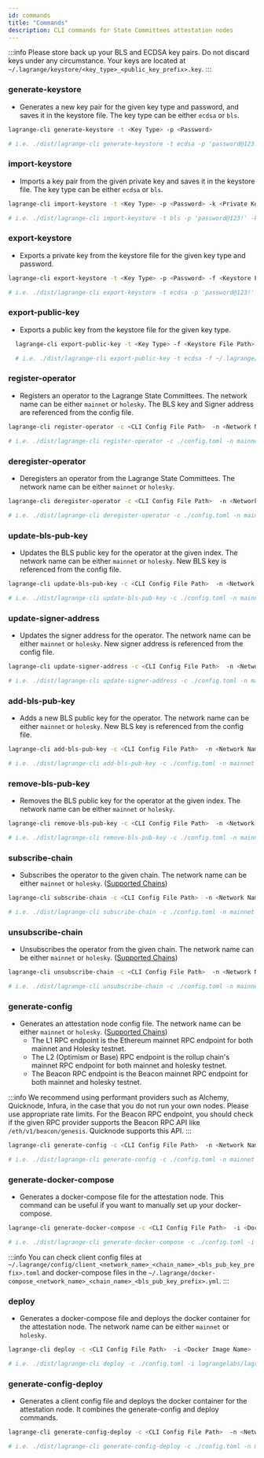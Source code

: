 ```yaml
---
id: commands
title: "Commands"
description: CLI commands for State Committees attestation nodes
---
```


:::info
Please store back up your BLS and ECDSA key pairs. Do not discard keys under any circumstance. Your keys are located at `~/.lagrange/keystore/<key_type>_<public_key_prefix>.key`.
:::

### generate-keystore

- Generates a new key pair for the given key type and password, and saves it in the keystore file. The key type can be either `ecdsa` or `bls`.

```bash
lagrange-cli generate-keystore -t <Key Type> -p <Password>

# i.e. ./dist/lagrange-cli generate-keystore -t ecdsa -p 'password@123!'
```

### import-keystore

- Imports a key pair from the given private key and saves it in the keystore file. The key type can be either `ecdsa` or `bls`.

```bash
lagrange-cli import-keystore -t <Key Type> -p <Password> -k <Private Key>

# i.e. ./dist/lagrange-cli import-keystore -t bls -p 'password@123!' -k 0x1234567890abcdef...
```

### export-keystore

- Exports a private key from the keystore file for the given key type and password.

```bash
lagrange-cli export-keystore -t <Key Type> -p <Password> -f <Keystore File Path>

# i.e. ./dist/lagrange-cli export-keystore -t ecdsa -p 'password@123!' -f ~/.lagrange/keystore/bls_.key
```

### export-public-key

- Exports a public key from the keystore file for the given key type.

```bash
  lagrange-cli export-public-key -t <Key Type> -f <Keystore File Path>

  # i.e. ./dist/lagrange-cli export-public-key -t ecdsa -f ~/.lagrange/keystore/ecdsa_.key
```

### register-operator

- Registers an operator to the Lagrange State Committees. The network name can be either `mainnet` or `holesky`. The BLS key and Signer address are referenced from the config file.

```bash
lagrange-cli register-operator -c <CLI Config File Path>  -n <Network Name>

# i.e. ./dist/lagrange-cli register-operator -c ./config.toml -n mainnet
```

### deregister-operator

- Deregisters an operator from the Lagrange State Committees. The network name can be either `mainnet` or `holesky`.

```bash
lagrange-cli deregister-operator -c <CLI Config File Path>  -n <Network Name>

# i.e. ./dist/lagrange-cli deregister-operator -c ./config.toml -n mainnet
```

### update-bls-pub-key

- Updates the BLS public key for the operator at the given index. The network name can be either `mainnet` or `holesky`. New BLS key is referenced from the config file.

```bash
lagrange-cli update-bls-pub-key -c <CLI Config File Path>  -n <Network Name> -i <Key Index>

# i.e. ./dist/lagrange-cli update-bls-pub-key -c ./config.toml -n mainnet -i 0
```

### update-signer-address

- Updates the signer address for the operator. The network name can be either `mainnet` or `holesky`. New signer address is referenced from the config file.

```bash
lagrange-cli update-signer-address -c <CLI Config File Path>  -n <Network Name>

# i.e. ./dist/lagrange-cli update-signer-address -c ./config.toml -n mainnet
```

### add-bls-pub-key

- Adds a new BLS public key for the operator. The network name can be either `mainnet` or `holesky`. New BLS key is referenced from the config file.

```bash
lagrange-cli add-bls-pub-key -c <CLI Config File Path>  -n <Network Name>

# i.e. ./dist/lagrange-cli add-bls-pub-key -c ./config.toml -n mainnet
```

### remove-bls-pub-key

- Removes the BLS public key for the operator at the given index. The network name can be either `mainnet` or `holesky`.

```bash
lagrange-cli remove-bls-pub-key -c <CLI Config File Path>  -n <Network Name> -i <Key Index>

# i.e. ./dist/lagrange-cli remove-bls-pub-key -c ./config.toml -n mainnet -i 0
```

### subscribe-chain

- Subscribes the operator to the given chain. The network name can be either `mainnet` or `holesky`. ([Supported Chains](/state-committees/operator-guide/supported-chains))

```bash
lagrange-cli subscribe-chain -c <CLI Config File Path>  -n <Network Name> -r <Chain Name>

# i.e. ./dist/lagrange-cli subscribe-chain -c ./config.toml -n mainnet -r optimism
```

### unsubscribe-chain

- Unsubscribes the operator from the given chain. The network name can be either `mainnet` or `holesky`. ([Supported Chains](/state-committees/operator-guide/supported-chains))

```bash
lagrange-cli unsubscribe-chain -c <CLI Config File Path>  -n <Network Name> -r <Chain Name>

# i.e. ./dist/lagrange-cli unsubscribe-chain -c ./config.toml -n mainnet -r optimism
```

### generate-config

- Generates an attestation node config file. The network name can be either `mainnet` or `holesky`. ([Supported Chains](/state-committees/operator-guide/supported-chains))
  - The L1 RPC endpoint is the Ethereum mainnet RPC endpoint for both mainnet and Holesky testnet.
  - The L2 (Optimism or Base) RPC endpoint is the rollup chain's mainnet RPC endpoint for both mainnet and holesky testnet.
  - The Beacon RPC endpoint is the Beacon mainnet RPC endpoint for both mainnet and holesky testnet.

:::info
We recommend using performant providers such as Alchemy, Quicknode, Infura, in the case that you do not run your own nodes. Please use appropriate rate limits. For the Beacon RPC endpoint, you should check if the given RPC provider supports the Beacon RPC API like `/eth/v1/beacon/genesis`. Quicknode supports this API.
:::

```bash
lagrange-cli generate-config -c <CLI Config File Path>  -n <Network Name> -r <Chain Name>

# i.e. ./dist/lagrange-cli generate-config -c ./config.toml -n mainnet -r optimism
```

### generate-docker-compose

- Generates a docker-compose file for the attestation node. This command can be useful if you want to manually set up your docker-compose.

```bash
lagrange-cli generate-docker-compose -c <CLI Config File Path>  -i <Docker Image Name> -n <Node Config File Path>

# i.e. ./dist/lagrange-cli generate-docker-compose -c ./config.toml -i lagrangelabs/lagrange-node:v1.0.0 -n ~/.lagrange/config/client_mainnet_optimism_.toml
```

:::info
You can check client config files at` ~/.lagrange/config/client_<network_name>_<chain_name>_<bls_pub_key_prefix>.toml` and docker-compose files in the `~/.lagrange/docker-compose_<network_name>_<chain_name>_<bls_pub_key_prefix>.yml`.
:::

### deploy

- Generates a docker-compose file and deploys the docker container for the attestation node. The network name can be either `mainnet` or `holesky`.

```bash
lagrange-cli deploy -c <CLI Config File Path>  -i <Docker Image Name> -n <Node Config File Path>

# i.e. ./dist/lagrange-cli deploy -c ./config.toml -i lagrangelabs/lagrange-node:v1.0.0 -n ~/.lagrange/config/client_mainnet_optimism_.toml
```

### generate-config-deploy

- Generates a client config file and deploys the docker container for the attestation node. It combines the generate-config and deploy commands.

```bash
lagrange-cli generate-config-deploy -c <CLI Config File Path>  -n <Network Name> -r <Chain Name> -i <Docker Image Name>

# i.e. ./dist/lagrange-cli generate-config-deploy -c ./config.toml -n mainnet -r optimism -i lagrangelabs/lagrange-node:v1.0.0
```

